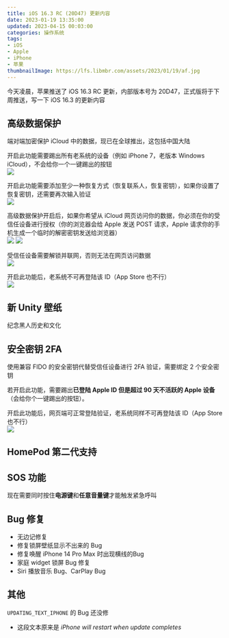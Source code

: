 ```yaml
---
title: iOS 16.3 RC (20D47) 更新内容
date: 2023-01-19 13:35:00
updated: 2023-04-15 00:03:00
categories: 操作系统
tags:
- iOS
- Apple
- iPhone
- 苹果
thumbnailImage: https://lfs.libmbr.com/assets/2023/01/19/af.jpg
---
```

今天凌晨，苹果推送了 iOS 16.3 RC 更新，内部版本号为 20D47，正式版将于下周推送，写一下 iOS 16.3 的更新内容  
<!-- more -->

## 高级数据保护
端对端加密保护 iCloud 中的数据，现已在全球推出，这包括中国大陆  

开启此功能需要踢出所有老系统的设备（例如 iPhone 7，老版本 Windows iCloud），不会给你一个一键踢出的按钮  
![](https://lfs.libmbr.com/assets/2023/01/19/xt.jpg)

开启此功能需要添加至少一种恢复方式（恢复联系人，恢复密钥），如果你设置了恢复密钥，还需要再次输入验证  
![](https://lfs.libmbr.com/assets/2023/01/19/de.jpg)

高级数据保护开启后，如果你希望从 iCloud 网页访问你的数据，你必须在你的受信任设备进行授权（你的浏览器会给 Apple 发送 POST 请求，Apple 请求你的手机生成一个临时的解密密钥发送给浏览器）  
![](https://lfs.libmbr.com/assets/2023/01/19/ze.jpg)
![](https://lfs.libmbr.com/assets/2023/01/19/re.jpg)

受信任设备需要解锁并联网，否则无法在网页访问数据  
![](https://lfs.libmbr.com/assets/2023/01/19/zr.jpg)

开启此功能后，老系统不可再登陆该 ID（App Store 也不行）   
![](https://lfs.libmbr.com/assets/2023/01/21/ix.jpg)

## 新 Unity 壁纸
纪念黑人历史和文化

## 安全密钥 2FA
使用兼容 FIDO 的安全密钥代替受信任设备进行 2FA 验证，需要绑定 2 个安全密钥  

若开启此功能，需要踢出**已登陆 Apple ID 但是超过 90 天不活跃的 Apple 设备**（会给你个一键踢出的按钮）。 

开启此功能后，网页端可正常登陆验证，老系统同样不可再登陆该 ID（App Store 也不行）   
![](https://lfs.libmbr.com/assets/2023/01/19/sj.jpg)

## HomePod 第二代支持

## SOS 功能
现在需要同时按住**电源键**和**任意音量键**才能触发紧急呼叫

## Bug 修复
- 无边记修复
- 修复锁屏壁纸显示不出来的 Bug
- 修复唤醒 iPhone 14 Pro Max 时出现横线的Bug
- 家庭 widget 锁屏 Bug 修复
- Siri 播放音乐 Bug、CarPlay Bug

## 其他
``UPDATING_TEXT_IPHONE`` 的 Bug 还没修  

- 这段文本原来是 *iPhone will restart when update completes*  
